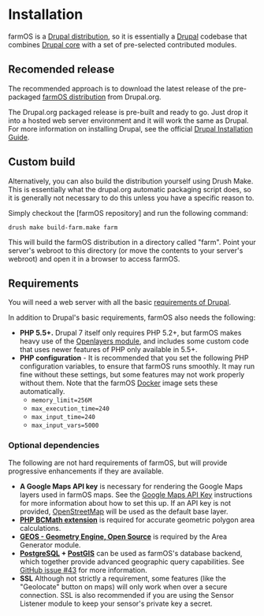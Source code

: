 # Installation

farmOS is a [Drupal distribution], so it is essentially a [Drupal] codebase that
combines [Drupal core] with a set of pre-selected contributed modules.

## Recomended release

The recommended approach is to download the latest release of the pre-packaged
[farmOS distribution] from Drupal.org.

The Drupal.org packaged release is pre-built and ready to go. Just drop it into
a hosted web server environment and it will work the same as Drupal. For more
information on installing Drupal, see the official [Drupal Installation Guide].

## Custom build

Alternatively, you can also build the distribution yourself using Drush Make.
This is essentially what the drupal.org automatic packaging script does, so it
is generally not necessary to do this unless you have a specific reason to.

Simply checkout the [farmOS repository] and run the following command:

    drush make build-farm.make farm

This will build the farmOS distribution in a directory called "farm". Point your
server's webroot to this directory (or move the contents to your server's
webroot) and open it in a browser to access farmOS.

## Requirements

You will need a web server with all the basic [requirements of Drupal].

In addition to Drupal's basic requirements, farmOS also needs the following:

* **PHP 5.5+.** Drupal 7 itself only requires PHP 5.2+, but farmOS makes heavy
  use of the [Openlayers module], and includes some custom code that uses
  newer features of PHP only available in 5.5+.
* **PHP configuration** - It is recommended that you set the following PHP
  configuration variables, to ensure that farmOS runs smoothly. It may run fine
  without these settings, but some features may not work properly without them.
  Note that the farmOS [Docker] image sets these automatically.
    * `memory_limit=256M`
    * `max_execution_time=240`
    * `max_input_time=240`
    * `max_input_vars=5000`

### Optional dependencies

The following are not hard requirements of farmOS, but will provide progressive
enhancements if they are available.

* **A Google Maps API key** is necessary for rendering the Google Maps layers
  used in farmOS maps. See the [Google Maps API Key] instructions for more
  information about how to set this up. If an API key is not provided,
  [OpenStreetMap] will be used as the default base layer.
* **[PHP BCMath extension]** is required for accurate geometric polygon area
  calculations.
* **[GEOS - Geometry Engine, Open Source]** is required by the Area Generator
  module.
* **[PostgreSQL] + [PostGIS]** can be used as farmOS's database backend, which
  together provide advanced geographic query capabilities. See
  [GitHub issue #43] for more information.
* **SSL** Although not strictly a requirement, some features (like the
  "Geolocate" button on maps) will only work when over a secure connection. SSL
  is also recommended if you are using the Sensor Listener module to keep your
  sensor's private key a secret.

[Drupal distribution]: https://drupal.org/documentation/build/distributions
[Drupal]: https://drupal.org
[Drupal core]: https://drupal.org/project/drupal
[https://drupal.org/project/farm]: https://drupal.org/project/farm
[farmOS distribution]: https://drupal.org/project/farm
[Drupal Installation Guide]: https://drupal.org/documentation/install
[requirements of Drupal]: https://drupal.org/requirements
[Openlayers module]: https://drupal.org/project/openlayers
[Docker]: /development/docker
[Google Maps API Key]: /hosting/googlemaps
[OpenStreetMap]: https://www.openstreetmap.org
[PHP BCMath extension]: http://php.net/manual/en/book.bc.php
[GEOS - Geometry Engine, Open Source]: https://trac.osgeo.org/geos
[PostgreSQL]: https://www.postgresql.org
[PostGIS]: http://postgis.net
[GitHub issue #43]: https://github.com/farmOS/farmOS/issues/43

